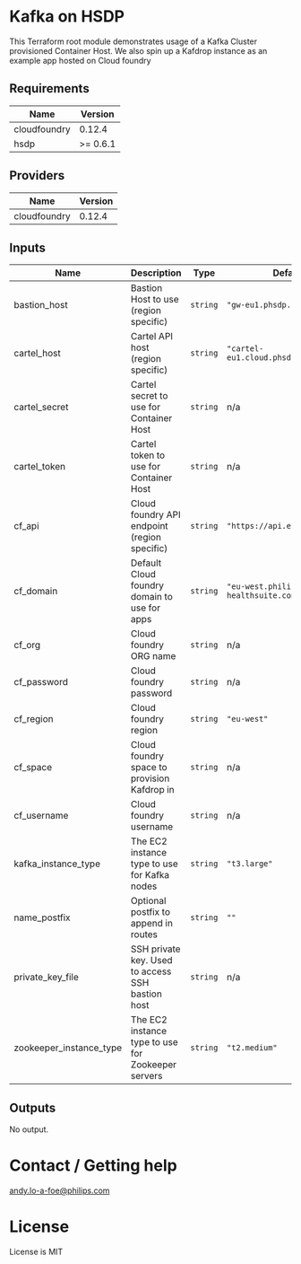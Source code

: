 # Kafka on HSDP
This Terraform root module demonstrates usage of a Kafka Cluster provisioned 
Container Host. We also spin up a Kafdrop instance as an example app hosted
on Cloud foundry

## Requirements

| Name | Version |
|------|---------|
| cloudfoundry | 0.12.4 |
| hsdp | >= 0.6.1 |

## Providers

| Name | Version |
|------|---------|
| cloudfoundry | 0.12.4 |

## Inputs

| Name | Description | Type | Default | Required |
|------|-------------|------|---------|:--------:|
| bastion\_host | Bastion Host to use (region specific) | `string` | `"gw-eu1.phsdp.com"` | no |
| cartel\_host | Cartel API host (region specific) | `string` | `"cartel-eu1.cloud.phsdp.com"` | no |
| cartel\_secret | Cartel secret to use for Container Host | `string` | n/a | yes |
| cartel\_token | Cartel token to use for Container Host | `string` | n/a | yes |
| cf\_api | Cloud foundry API endpoint (region specific) | `string` | `"https://api.eu1.phsdp.com"` | no |
| cf\_domain | Default Cloud foundry domain to use for apps | `string` | `"eu-west.philips-healthsuite.com"` | no |
| cf\_org | Cloud foundry ORG name | `string` | n/a | yes |
| cf\_password | Cloud foundry password | `string` | n/a | yes |
| cf\_region | Cloud foundry region | `string` | `"eu-west"` | no |
| cf\_space | Cloud foundry space to provision Kafdrop in | `string` | n/a | yes |
| cf\_username | Cloud foundry username | `string` | n/a | yes |
| kafka\_instance\_type | The EC2 instance type to use for Kafka nodes | `string` | `"t3.large"` | no |
| name\_postfix | Optional postfix to append in routes | `string` | `""` | no |
| private\_key\_file | SSH private key. Used to access SSH bastion host | `string` | n/a | yes |
| zookeeper\_instance\_type | The EC2 instance type to use for Zookeeper servers | `string` | `"t2.medium"` | no |

## Outputs

No output.

# Contact / Getting help

andy.lo-a-foe@philips.com

# License

License is MIT
